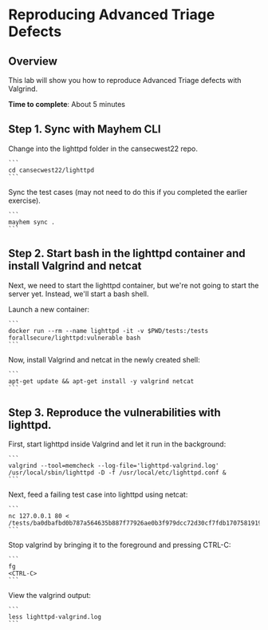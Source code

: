 # Reproducing Advanced Triage Defects

## Overview

This lab will show you how to reproduce Advanced Triage defects with Valgrind.

**Time to complete**: About 5 minutes

## Step 1. Sync with Mayhem CLI

Change into the lighttpd folder in the cansecwest22 repo.

    ```
    cd cansecwest22/lighttpd
    ```

Sync the test cases (may not need to do this if you completed the earlier exercise).

    ```
    mayhem sync .
    ```

## Step 2. Start bash in the lighttpd container and install Valgrind and netcat

Next, we need to start the lighttpd container, but we're not going to start the server yet. Instead, we'll start a bash shell.

Launch a new container:

    ```
    docker run --rm --name lighttpd -it -v $PWD/tests:/tests forallsecure/lighttpd:vulnerable bash
    ```

Now, install Valgrind and netcat in the newly created shell:

    ```
    apt-get update && apt-get install -y valgrind netcat
    ```

## Step 3. Reproduce the vulnerabilities with lighttpd.

First, start lighttpd inside Valgrind and let it run in the background:

    ```
    valgrind --tool=memcheck --log-file='lighttpd-valgrind.log' /usr/local/sbin/lighttpd -D -f /usr/local/etc/lighttpd.conf &    
    ```

Next, feed a failing test case into lighttpd using netcat:

    ```
    nc 127.0.0.1 80 < /tests/ba0dbafbd0b787a564635b887f77926ae0b3f979dcc72d30cf7fdb1707581919
    ```

Stop valgrind by bringing it to the foreground and pressing CTRL-C:

    ```
    fg
    <CTRL-C>
    ```

View the valgrind output:

    ```
    less lighttpd-valgrind.log
    ```


